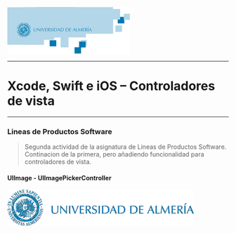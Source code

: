 ![](https://github.com/juanrdzbaeza/firstApp/blob/master/images/portada_cabecera.png)


------------

# Xcode, Swift e iOS – Controladores de vista

------------
### Lineas de Productos Software

> Segunda actividad de la asignatura de Lineas de Productos Software. Continacion de la primera, pero añadiendo funcionalidad para controladores de vista.

#### UIImage - UIImagePickerController

![](https://github.com/juanrdzbaeza/firstApp/blob/master/images/portada_pie.png)
